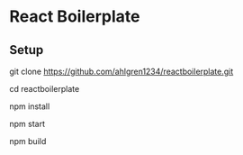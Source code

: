 # React Boilerplate

## Setup

git clone https://github.com/ahlgren1234/reactboilerplate.git

cd reactboilerplate

npm install

npm start

npm build
